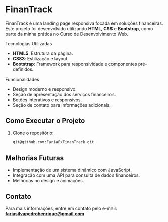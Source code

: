 # FinanTrack

FinanTrack é uma landing page responsiva focada em soluções financeiras. Este projeto foi desenvolvido utilizando **HTML**, **CSS** e **Bootstrap**, como parte da minha prática no Curso de Desenvolvimento Web.

Tecnologias Utilizadas
- **HTML5**: Estrutura da página.
- **CSS3**: Estilização e layout.
- **Bootstrap**: Framework para responsividade e componentes pré-definidos.

Funcionalidades
- Design moderno e responsivo.
- Seção de apresentação dos serviços financeiros.
- Botões interativos e responsivos.
- Seção de contato para informações adicionais.

## Como Executar o Projeto
1. Clone o repositório:
   ```sh
   git@github.com:FariaP/FinanTrack.git
   ```

## Melhorias Futuras
- Implementação de um sistema dinâmico com JavaScript.
- Integração com uma API para consulta de dados financeiros.
- Melhorias no design e animações.

## Contato
Para mais informações, entre em contato pelo e-mail: **fariasilvapedrohenrique@gmail.com**


